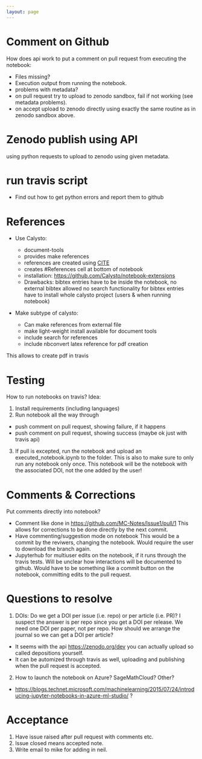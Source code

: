 ```yaml
---
layout: page
---
```


# Comment on Github
How does api work to put a comment on pull request from executing the notebook:
 - Files missing?
 - Execution output from running the notebook.
 - problems with metadata?
 - on pull request try to upload to zenodo sandbox, fail if not working (see metadata problems).
 - on accept upload to zenodo directly using exactly the same routine as in zenodo sandbox above.
 
# Zenodo publish using API
using python requests to upload to zenodo using given metadata.

# run travis script
- Find out how to get python errors and report them to github


# References
 - Use Calysto:
   * document-tools
   * provides make references
   * references are created using [CITE](#cite-<bibtex_cite_key)
   * creates #References cell at bottom of notebook
   * installation: https://github.com/Calysto/notebook-extensions
   * Drawbacks: 
     bibtex entries have to be inside the notebook, no external bibtex allowed
     no search functionality for bibtex entries
     have to install whole calysto project (users & when running notebook)

 - Make subtype of calysto:
   * Can make references from external file
   * make light-weight install available for document tools
   * include search for references
   * include nbconvert latex reference for pdf creation

This allows to create pdf in travis

# Testing

How to run notebooks on travis?
Idea:
 1. Install requirements (including languages)
 2. Run notebook all the way through
   - push comment on pull request, showing failure, if it happens
   - push comment on pull request, showing success (maybe ok just with travis api)
 3. If pull is excepted, run the notebook and upload an executed_notebook.ipynb to the folder. This is also to make sure to only run any notebook only once. This notebook will be the notebook with the associated DOI, not the one added by the user!

# Comments & Corrections

Put comments directly into notebook? 
 - Comment like done in https://github.com/MC-Notes/Issue1/pull/1
    This allows for corrections to be done directly by the next commit.
 - Have commenting/suggestion mode on notebook
    This would be a commit by the reviwers, changing the notebook.
    Would require the user to download the branch again.
 - Jupyterhub for multiuser edits on the notebook, if it runs through the travis tests.
    Will be unclear how interactions will be documented to github. Would have to be something like a commit button on the notebook, committing edits to the pull request.

# Questions to resolve

1. DOIs: Do we get a DOI per issue (i.e. repo) or per article (i.e. PR)? I suspect the answer is per repo since you get a DOI per release. We need one DOI per paper, not per repo. How should we arrange the journal so we can get a DOI per article?
 - It seems with the api https://zenodo.org/dev you can actually upload so called depositions yourself. 
 - It can be automized through travis as well, uploading and publishing when the pull request is accepted.
2. How to launch the notebook on Azure? SageMathCloud? Other?
 - https://blogs.technet.microsoft.com/machinelearning/2015/07/24/introducing-jupyter-notebooks-in-azure-ml-studio/  ?
 
 # Acceptance
 1. Have issue raised after pull request with comments etc. 
 2. Issue closed means accepted note.
 3. Write email to mike for adding in neil.
